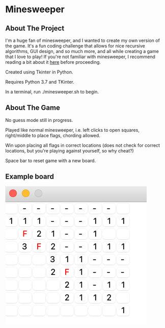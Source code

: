# Minesweeper

## About The Project

I'm a huge fan of minesweeper, and I wanted to create my own version of the game. It's a fun coding challenge that allows for nice recursive algorithms, GUI design, and so much more, and all while creating a game that I love to play! If you're not familiar with minesweeper, I recommend reading a bit about it [here](https://en.wikipedia.org/wiki/Minesweeper_(video_game)) before proceeding.

Created using Tkinter in Python.

Requires Python 3.7 and TKinter.

In a terminal, run ./minesweeper.sh to begin.

## About The Game
No guess mode still in progress.

Played like normal minesweeper, i.e. left clicks to open squares, right/middle to place flags, chording allowed.

Win upon placing all flags in correct locations (does not check for correct locations, but you're playing against yourself, so why cheat?)

Space bar to reset game with a new board.

## Example board
![Example Board](mines.png)
